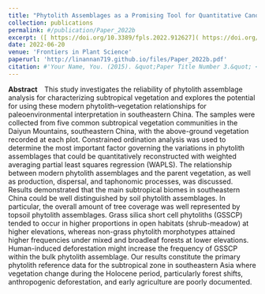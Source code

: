 ```yaml
---
title: "Phytolith Assemblages as a Promising Tool for Quantitative Canopy Coverage Reconstruction in Subtropical Forests, China"
collection: publications
permalink: #/publication/Paper_2022b
excerpt: ([ https://doi.org/10.3389/fpls.2022.912627]( https://doi.org/10.3389/fpls.2022.912627))
date: 2022-06-20
venue: 'Frontiers in Plant Science'
paperurl: 'http://linannan719.github.io/files/Paper_2022b.pdf'
citation: #'Your Name, You. (2015). &quot;Paper Title Number 3.&quot; <i>Journal 1</i>. 1(3).'
---
```

**Abstract**&emsp;This study investigates the reliability of phytolith assemblage analysis for characterizing subtropical vegetation and explores the potential for using these modern phytolith–vegetation relationships for paleoenvironmental interpretation in southeastern China. The samples were collected from five common subtropical vegetation communities in the Daiyun Mountains, southeastern China, with the above-ground vegetation recorded at each plot. Constrained ordination analysis was used to determine the most important factor governing the variations in phytolith assemblages that could be quantitatively reconstructed with weighted averaging partial least squares regression (WAPLS). The relationship between modern phytolith assemblages and the parent vegetation, as well as production, dispersal, and taphonomic processes, was discussed. Results demonstrated that the main subtropical biomes in southeastern China could be well distinguished by soil phytolith assemblages. In particular, the overall amount of tree coverage was well represented by topsoil phytolith assemblages. Grass silica short cell phytoliths (GSSCP) tended to occur in higher proportions in open habitats (shrub-meadow) at higher elevations, whereas non-grass phytolith morphotypes attained higher frequencies under mixed and broadleaf forests at lower elevations. Human-induced deforestation might increase the frequency of GSSCP within the bulk phytolith assemblage. Our results constitute the primary phytolith reference data for the subtropical zone in southeastern Asia where vegetation change during the Holocene period, particularly forest shifts, anthropogenic deforestation, and early agriculture are poorly documented.
